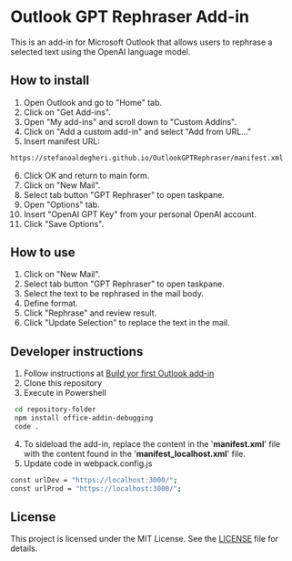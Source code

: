 # Outlook GPT Rephraser Add-in

This is an add-in for Microsoft Outlook that allows users to rephrase a selected text using the OpenAI language model.

## How to install

1. Open Outlook and go to "Home" tab.
2. Click on "Get Add-ins".
3. Open "My add-ins" and scroll down to "Custom Addins".
4. Click on "Add a custom add-in" and select "Add from URL..."
5. Insert manifest URL:
```bash
https://stefanoaldegheri.github.io/OutlookGPTRephraser/manifest.xml
```
6. Click OK and return to main form.
7. Click on "New Mail".
8. Select tab button "GPT Rephraser" to open taskpane.
9. Open "Options" tab.
10. Insert "OpenAI GPT Key" from your personal OpenAI account.
11. Click "Save Options".

## How to use 

1. Click on "New Mail".
2. Select tab button "GPT Rephraser" to open taskpane.
3. Select the text to be rephrased in the mail body.
4. Define format.
5. Click "Rephrase" and review result.
6. Click "Update Selection" to replace the text in the mail.

## Developer instructions

1. Follow instructions at [Build yor first Outlook add-in](https://learn.microsoft.com/en-us/office/dev/add-ins/quickstarts/outlook-quickstart?tabs=yeomangenerator)
2. Clone this repository
3. Execute in Powershell
```bash
 cd repository-folder
 npm install office-addin-debugging
 code .
```
4. To sideload the add-in, replace the content in the '**manifest.xml**' file with the content found in the '**manifest_localhost.xml**' file.
5. Update code in webpack.config.js
```bash
const urlDev = "https://localhost:3000/";
const urlProd = "https://localhost:3000/";
```

## License

This project is licensed under the MIT License. See the [LICENSE](LICENSE) file for details.
